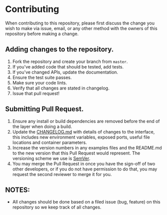 # Contributing

When contributing to this repository, please first discuss the change you wish to make via issue,
email, or any other method with the owners of this repository before making a change.

## Adding changes to the repository.

1. Fork the repository and create your branch from `master`.
2. If you've added code that should be tested, add tests.
3. If you've changed APIs, update the documentation.
4. Ensure the test suite passes.
5. Make sure your code lints.
6. Verify that all changes are stated in changelog.
7. Issue that pull request!

## Submitting Pull Request.

1. Ensure any install or build dependencies are removed before the end of the layer when doing a
   build.
2. Update the [CHANGELOG.md](./CHANGELOG.md) with details of changes to the interface, this includes new environment
   variables, exposed ports, useful file locations and container parameters.
3. Increase the version numbers in any examples files and the README.md to the new version that this
   Pull Request would represent. The versioning scheme we use is [SemVer](http://semver.org/).
4. You may merge the Pull Request in once you have the sign-off of two other developers, or if you
   do not have permission to do that, you may request the second reviewer to merge it for you.

## NOTES:

* All changes should be done based on a filed issue (bug, feature) on this repository so we keep track of all changes.
